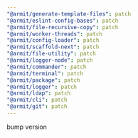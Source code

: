 ```yaml
---
"@armit/generate-template-files": patch
"@armit/eslint-config-bases": patch
"@armit/file-recursive-copy": patch
"@armit/worker-threads": patch
"@armit/config-loader": patch
"@armit/scaffold-next": patch
"@armit/file-utility": patch
"@armit/logger-node": patch
"@armit/commander": patch
"@armit/terminal": patch
"@armit/package": patch
"@armit/logger": patch
"@armit/ldap": patch
"@armit/cli": patch
"@armit/git": patch
---
```


bump version
